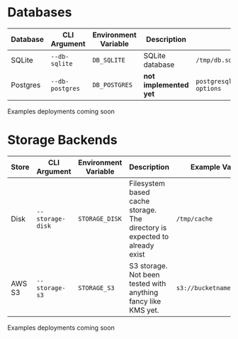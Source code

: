 
# Databases

| Database | CLI Argument    | Environment Variable | Description             | Example Value                                     |
|----------|-----------------|----------------------|-------------------------|---------------------------------------------------|
| SQLite   | `--db-sqlite`   | `DB_SQLITE`          | SQLite database         | `/tmp/db.sqlite`                                  |
| Postgres | `--db-postgres` | `DB_POSTGRES`        | **not implemented yet** | `postgresql://user:pass@host:port/dbname?options` |

Examples deployments coming soon

# Storage Backends
| Store  | CLI Argument     | Environment Variable | Description                                                                | Example Value            |
|--------|------------------|----------------------|----------------------------------------------------------------------------|--------------------------|
| Disk   | `--storage-disk` | `STORAGE_DISK`       | Filesystem based cache storage. The directory is expected to already exist | `/tmp/cache`             |
| AWS S3 | `--storage-s3`   | `STORAGE_S3`         | S3 storage. Not been tested with anything fancy like KMS yet.              | `s3://bucketname/prefix` |

Examples deployments coming soon